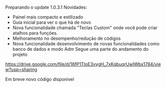 Preparando o update 1.0.3.1
Novidades:
- Painel mais compacto e estilizado
- Guia inicial para ver o que há de novo
- Nova funcionalidade chamada "Teclas Custom" onde você pode criar atalhos para funções.
- Melhoramento no desempenho/redução de códigos
- Nova funcionalidade desenvolvimento de novas funcionalidades como banco de dados e modo Adm
Segue uma parte do andamento do projeto

https://drive.google.com/file/d/16fP1TIoE3vvgH_7xKqbuqrUwIWbx1784/view?usp=sharing

Em breve novo código disponivel
